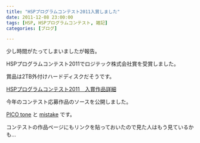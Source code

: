 ```yaml
---
title: "HSPプログラムコンテスト2011入賞しました"
date: 2011-12-08 23:00:00
tags: [HSP, HSPプログラムコンテスト, 雑記]
categories: [ブログ]

---
```


少し時間がたってしまいましたが報告。

HSPプログラムコンテスト2011でロジテック株式会社賞を受賞しました。

賞品は2TB外付けハードディスクだそうです。

[HSPプログラムコンテスト2011　入賞作品詳細][1]

 [1]: http://hsp.tv/contest2011/cntst_fresult.html#91



  


今年のコンテスト応募作品のソースを公開しました。

[PICO tone][2] と [mistake][3] です。

 [2]: /hsp/source/8bit.zip
 [3]: /hsp/source/mistake.zip

コンテストの作品ページにもリンクを貼っておいたので見た人はもう見ているかも...
